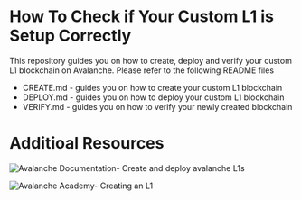 # How To Check if Your Custom L1 is Setup Correctly

This repository guides you on how to create, deploy and verify your custom L1 blockchain on Avalanche.
Please refer to the following README files

- CREATE.md - guides you on how to create your custom L1 blockchain
- DEPLOY.md - guides you on how to deploy your custom L1 blockchain
- VERIFY.md - guides you on how to verify your newly created blockchain

# Additioal Resources





![Avalanche Documentation- Create and deploy avalanche L1s](https://build.avax.network/docs/tooling/create-deploy-avalanche-l1s/deploy-on-fuji-testnet)

![Avalanche Academy- Creating an L1](https://build.avax.network/academy/avalanche-fundamentals/04-creating-an-l1/01-creating-an-l1)
